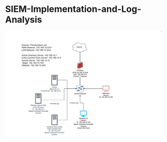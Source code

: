 # SIEM-Implementation-and-Log-Analysis



![Netowrk and Topology Diagram](Images-Used(Ignore!)/Splunk_Project_Diagram.png)
